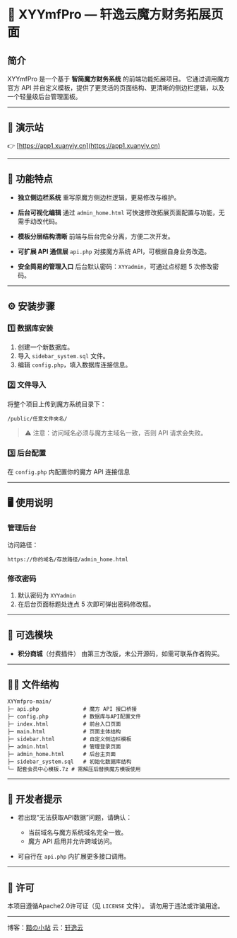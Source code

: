 # 🚀 XYYmfPro — 轩逸云魔方财务拓展页面

## 简介

XYYmfPro 是一个基于 **智简魔方财务系统** 的前端功能拓展项目。
它通过调用魔方官方 API 并自定义模板，提供了更灵活的页面结构、更清晰的侧边栏逻辑，以及一个轻量级后台管理面板。

---

## 🔗 演示站

👉 [https://app1.xuanyiy.cn](https://app1.xuanyiy.cn)

---

## 🧩 功能特点

* **独立侧边栏系统**
  重写原魔方侧边栏逻辑，更易修改与维护。

* **后台可视化编辑**
  通过 `admin_home.html` 可快速修改拓展页面配置与功能，无需手动改代码。

* **模板分层结构清晰**
  前端与后台完全分离，方便二次开发。

* **可扩展 API 通信层**
  `api.php` 对接魔方系统 API，可根据自身业务改造。

* **安全简易的管理入口**
  后台默认密码：`XYYadmin`，可通过点标题 5 次修改密码。

---

## ⚙️ 安装步骤

### 1️⃣ 数据库安装

1. 创建一个新数据库。
2. 导入 `sidebar_system.sql` 文件。
3. 编辑 `config.php`，填入数据库连接信息。

### 2️⃣ 文件导入

将整个项目上传到魔方系统目录下：

```
/public/任意文件夹名/
```

> ⚠️ 注意：访问域名必须与魔方主域名一致，否则 API 请求会失败。

### 3️⃣ 后台配置

在 `config.php` 内配置你的魔方 API 连接信息

---

## 🖥️ 使用说明

### 管理后台

访问路径：

```
https://你的域名/存放路径/admin_home.html
```

### 修改密码

1. 默认密码为 `XYYadmin`
2. 在后台页面标题处连点 5 次即可弹出密码修改框。

---

## 💎 可选模块

* **积分商城**（付费插件）
  由第三方改版，未公开源码，如需可联系作者购买。

---

## 🧑‍💻 文件结构

```
XYYmfpro-main/
├─ api.php              # 魔方 API 接口桥接
├─ config.php           # 数据库与API配置文件
├─ index.html           # 前台入口页面
├─ main.html            # 页面主体结构
├─ sidebar.html         # 自定义侧边栏模板
├─ admin.html           # 管理登录页面
├─ admin_home.html      # 后台主页面
├─ sidebar_system.sql   # 初始化数据库结构
└─ 配套会员中心模板.7z # 需解压后替换魔方模板使用
```

---

## 🧠 开发者提示

* 若出现“无法获取API数据”问题，请确认：

  * 当前域名与魔方系统域名完全一致。
  * 魔方 API 启用并允许跨域访问。
* 可自行在 `api.php` 内扩展更多接口调用。

---

## 📄 许可

本项目遵循Apache2.0许可证（见 `LICENSE` 文件）。
请勿用于违法或诈骗用途。

---

博客：[黯の小站](https://www.an25.asia)
云：[轩逸云](https://app1.xuanyiy.cn)
